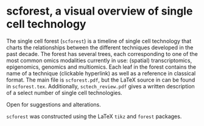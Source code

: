 # scforest, a visual overview of single cell technology
The single cell forest (`scforest`) is a timeline of single cell technology that charts the relationships between the different techniques developed in the past decade. The forest has several trees, each corresponding to one of the most common omics modalities currently in use: (spatial) transcriptomics, epigenomics, genomics and multiomics. Each leaf in the forest contains the name of a technique (clickable hyperlink) as well as a reference in classical format. The main file is `scforest.pdf`, but the LaTeX source in can be found in `scforest.tex`. Additionally, `sctech_review.pdf` gives a written description of a select number of single cell technologies.

Open for suggestions and alterations.

`scforest` was constructed using the LaTeX `tikz` and `forest` packages.
